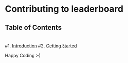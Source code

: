 # Contributing to leaderboard
 ## Table of Contents
 #
 #1. [Introduction](#introduction)
 #2. [Getting Started](#getting-started)

Happy Coding :-)

